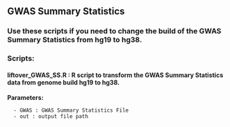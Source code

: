 ## GWAS Summary Statistics 

### Use these scripts if you need to change the build of the GWAS Summary Statistics from hg19 to hg38.

### Scripts:
#### liftover_GWAS_SS.R : R script to transform the GWAS Summary Statistics data from genome build hg19 to hg38. 
**Parameters:**

      - GWAS : GWAS Summary Statistics File
      - out : output file path

